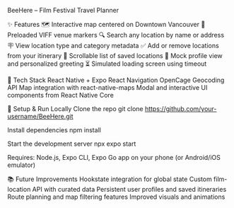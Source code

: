 BeeHere – Film Festival Travel Planner


✨ Features
🗺️ Interactive map centered on Downtown Vancouver
📍 Preloaded VIFF venue markers
🔍 Search any location by name or address
🪧 View location type and category metadata
✅ Add or remove locations from your itinerary
🧾 Scrollable list of saved locations
📄 Mock profile view and personalized greeting
⏳ Simulated loading screen using timeout


🔧 Tech Stack
React Native + Expo
React Navigation
OpenCage Geocoding API
Map integration with react-native-maps
Modal and interactive UI components from React Native Core


📌 Setup & Run Locally
Clone the repo
git clone https://github.com/your-username/BeeHere.git

Install dependencies
npm install

Start the development server
npx expo start

Requires: Node.js, Expo CLI, Expo Go app on your phone (or Android/iOS emulator)


📚 Future Improvements
Hookstate integration for global state
Custom film-location API with curated data
Persistent user profiles and saved itineraries
Route planning and map filtering features
Improved visuals and animations
